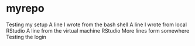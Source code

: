 # myrepo
Testing my setup
A line I wrote from the bash shell
A line I wrote from local RStudio
A line from the virtual machine RStudio
More lines form somewhere
Testing the login